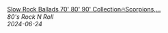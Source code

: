 <!--2024-06-24 13:22:38-->
<div class="yb">
  <a class="nodecor" href="/posts.html?rok/slow_rock_ballads_70_80_90_collection_scorpions_aerosmith_bon_jovi_led_zeppelin_the_eagles">
    <img class="preview" data-videoid="6-mkWgc4nPc" src="https://i3.ytimg.com/vi/6-mkWgc4nPc/hqdefault.jpg" align="middle" alt="">
  </a>
  <div class="inlbl text">
    <a class="nodecor" href="/posts.html?rok/slow_rock_ballads_70_80_90_collection_scorpions_aerosmith_bon_jovi_led_zeppelin_the_eagles">Slow Rock Ballads 70' 80' 90' Collection🔥Scorpions,...</a><br>
    <i class="smaller2">80's Rock N Roll</i><br>
    <i class="smaller3">2024-06-24</i>
  </div>
</div>
